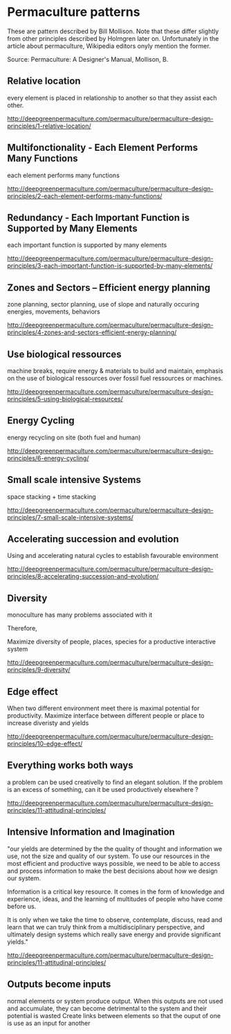 # Permaculture patterns

These are pattern described by Bill Mollison. Note that these differ slightly from other principles described by Holmgren later on. Unfortunately in the article about permaculture, Wikipedia editors onyly mention the former. 

Source: Permaculture: A Designer's Manual, Mollison, B.

## Relative location		
every element is placed in relationship to another so that they assist each other.

http://deepgreenpermaculture.com/permaculture/permaculture-design-principles/1-relative-location/

## Multifonctionality - Each Element Performs Many Functions

each element performs many functions

http://deepgreenpermaculture.com/permaculture/permaculture-design-principles/2-each-element-performs-many-functions/

## Redundancy - Each Important Function is Supported by Many Elements

each important  function is supported by many elements

http://deepgreenpermaculture.com/permaculture/permaculture-design-principles/3-each-important-function-is-supported-by-many-elements/

## Zones and Sectors – Efficient energy planning
zone planning, sector planning, use of slope and naturally occuring energies, movements, behaviors

http://deepgreenpermaculture.com/permaculture/permaculture-design-principles/4-zones-and-sectors-efficient-energy-planning/

## Use biological ressources
machine breaks, require energy & materials to build and maintain,		emphasis on the use of biological ressources over fossil fuel ressources or machines.

http://deepgreenpermaculture.com/permaculture/permaculture-design-principles/5-using-biological-resources/

## Energy Cycling
energy recycling on site (both fuel and human)

http://deepgreenpermaculture.com/permaculture/permaculture-design-principles/6-energy-cycling/

## Small scale intensive Systems
space stacking + time stacking

http://deepgreenpermaculture.com/permaculture/permaculture-design-principles/7-small-scale-intensive-systems/

## Accelerating succession and evolution

Using and accelerating natural cycles to establish favourable environment

http://deepgreenpermaculture.com/permaculture/permaculture-design-principles/8-accelerating-succession-and-evolution/

## Diversity

monoculture has many problems associated with it		

Therefore, 

Maximize diversity of people, places, species for a productive interactive system

http://deepgreenpermaculture.com/permaculture/permaculture-design-principles/9-diversity/

## Edge effect

When two different environment meet there is maximal potential for productivity. Maximize interface between different people or place to increase diveristy and yields

http://deepgreenpermaculture.com/permaculture/permaculture-design-principles/10-edge-effect/

## Everything works both ways

a problem can be used creativelly to find an elegant solution. If the problem is an excess of something, can it be used productively elsewhere ?

http://deepgreenpermaculture.com/permaculture/permaculture-design-principles/11-attitudinal-principles/

## Intensive Information and Imagination

"our yields are determined by the the quality of thought and information we use, not the size and quality of our system. To use our resources in the most efficient and productive ways possible, we need to be able to access and process information to make the best decisions about how we design our system.

Information is a critical key resource. It comes in the form of knowledge and experience, ideas, and the learning of multitudes of people who have come before us.

It is only when we take the time to observe, contemplate, discuss, read and learn that we can truly think from a multidisciplinary perspective, and ultimately design systems which really save energy and provide significant yields."

http://deepgreenpermaculture.com/permaculture/permaculture-design-principles/11-attitudinal-principles/

## Outputs become inputs
normal elements or system produce output. When this outputs are not used and accumulate, they can become detrimental to the system and their potential is wasted		Create links between elements so that the ouput of one is use as an input for another

